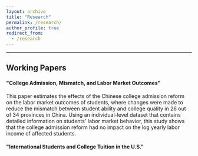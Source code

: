 ```yaml
---
layout: archive
title: "Research"
permalink: /research/
author_profile: true
redirect_from:
  - /research
---
```



<hr>

## Working Papers

#### "College Admission, Mismatch, and Labor Market Outcomes"

This paper estimates the effects of the Chinese college admission reform on the labor market outcomes of students, where changes were made to reduce the mismatch between student ability and college quality in 26 out of 34 provinces in China. Using an individual-level dataset that contains detailed information on students' labor market behavior, this study shows that the college admission reform had no impact on the log yearly labor income of affected students. 


#### "International Students and College Tuition in the U.S."
